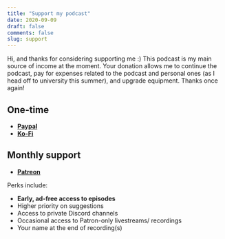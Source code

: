```yaml
---
title: "Support my podcast"
date: 2020-09-09
draft: false
comments: false
slug: support
---
```


Hi, and thanks for considering supporting me :) This podcast is my main source of income at the moment. Your donation allows me to continue the podcast, pay for expenses related to the podcast and personal ones (as I head off to university this summer), and upgrade equipment. Thanks once again!

## One-time

- **[Paypal](http://paypal.me/scpaudioarchive)**
- **[Ko-Fi](https://ko-fi.com/scpaudioarchive)**

## Monthly support

- **[Patreon](http://patreon.com/scpaudioarchive)**

Perks include:

- **Early, ad-free access to episodes**
- Higher priority on suggestions
- Access to private Discord channels
- Occasional access to Patron-only livestreams/ recordings
- Your name at the end of recording(s)
